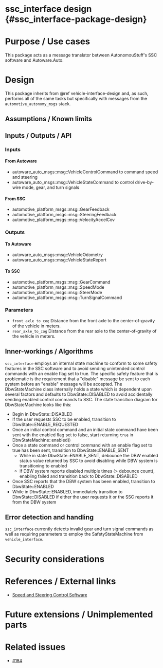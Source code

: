 ssc_interface design {#ssc_interface-package-design}
====================


# Purpose / Use cases
This package acts as a message translator between AutonomouStuff's SSC software and Autoware.Auto.


# Design
This package inherits from @ref vehicle-interface-design and, as such, performs all of the same tasks but specifically with messages from the `automotive_autonomy_msgs` stack.


## Assumptions / Known limits
<!-- Required -->

## Inputs / Outputs / API

### Inputs

#### From Autoware
- autoware_auto_msgs::msg::VehicleControlCommand to command speed and steering
- autoware_auto_msgs::msg::VehicleStateCommand to control drive-by-wire mode, gear, and turn signals

#### From SSC
- automotive_platform_msgs::msg::GearFeedback
- automotive_platform_msgs::msg::SteeringFeedback
- automotive_platform_msgs::msg::VelocityAccelCov

### Outputs

#### To Autoware
- autoware_auto_msgs::msg::VehicleOdometry
- autoware_auto_msgs::msg::VehicleStateReport

#### To SSC
- automotive_platform_msgs::msg::GearCommand
- automotive_platform_msgs::msg::SpeedMode
- automotive_platform_msgs::msg::SteerMode
- automotive_platform_msgs::msg::TurnSignalCommand

### Parameters
- `front_axle_to_cog` Distance from the front axle to the center-of-gravity of the vehicle in meters.
- `rear_axle_to_cog` Distance from the rear axle to the center-of-gravity of the vehicle in meters.


## Inner-workings / Algorithms
`ssc_interface` employs an internal state machine to conform to some safety features in the SSC software and to avoid sending unintended control commands with an enable flag set to true.
The specific safety feature that is problematic is the requirement that a "disable" message be sent to each system before an "enable" message will be accepted.
The DbwStateMachine class internally holds a state which is dependent upon several factors and defaults to DbwState::DISABLED to avoid accidentally sending enabled control commands to SSC.
The state transition diagram for DbwStateMachine looks like this:

- Begin in DbwState::DISABLED
- If the user requests SSC to be enabled, transition to DbwState::ENABLE_REQUESTED
- Once an initial control command and an initial state command have been sent with the enabled flag set to false, start returning `true` in DbwStateMachine::enabled()
- Once a state command or control command with an enable flag set to true has been sent, transition to DbwState::ENABLE_SENT
  - While in state DbwState::ENABLE_SENT, debounce the DBW enabled status value returned by SSC to avoid disabling while DBW system is transitioning to enabled
  - If DBW system reports disabled multiple times (> debounce count), enabling failed and transition back to DbwState::DISABLED
- Once SSC reports that the DBW system has been enabled, transition to DbwState::ENABLED
- While in DbwState::ENABLED, immediately transition to DbwState::DISABLED if either the user requests it or the SSC reports it from the DBW system


## Error detection and handling
`ssc_interface` currently detects invalid gear and turn signal commands as well as requiring parameters to employ the SafetyStateMachine from `vehicle_interface`.


# Security considerations
<!-- Required -->
<!-- Things to consider:
- Spoofing (How do you check for and handle fake input?)
- Tampering (How do you check for and handle tampered input?)
- Repudiation (How are you affected by the actions of external actors?).
- Information Disclosure (Can data leak?).
- Denial of Service (How do you handle spamming?).
- Elevation of Privilege (Do you need to change permission levels during execution?) -->


# References / External links
- [Speed and Steering Control Software](https://autonomoustuff.com/product/astuff-speed-steering-control-software/)

# Future extensions / Unimplemented parts
<!-- Optional -->


# Related issues
- [#184](https://gitlab.com/autowarefoundation/autoware.auto/AutowareAuto/-/issues/184)
